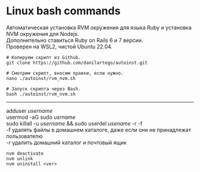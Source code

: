 # Linux bash commands

Автоматическая установка RVM окружения для языка Ruby и установка NVM окружения для Nodejs.  
Дополнительно ставиться Ruby on Rails 6 и 7 версии.  
Проверен на WSL2, чистой Ubuntu 22.04.  
```
# Копируем скрипт из Github.
git clone https://github.com/danilartego/autoinst.git 

# Смотрим скрипт, вносим правки, если нужно.
nano ./autoinst/rvm_nvm.sh   

# Запуск скрипта через Bash.
bash ./autoinst/rvm_nvm.sh  
```

---
adduser _username_  
usermod -aG sudo _usrname_  
sudo killall -u _username_ && sudo userdel _usename_ -r -f  
-f удалять файлы в домашнем каталоге, даже если они не принадлежат пользователю  
-r удалить домашний каталог и почтовый ящик  

```
nvm deactivate  
nvm unlink  
nvm uninstall <ver>  
```